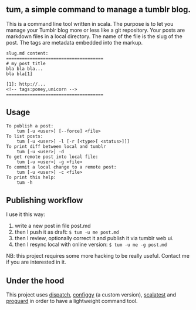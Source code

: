 ## tum, a simple command to manage a tumblr blog.

This is a command line tool written in scala. The purpose is to let you manage
your Tumblr blog more or less like a git repository. Your posts are markdown
files in a local directory. The name of the file is the slug of the post. The
tags are metadata embedded into the markup. 

    slug.md content:
    =====================================
    # my post title
    bla bla bla...
    bla bla[1]

    [1]: http://...
    <!-- tags:poney,unicorn -->
    =====================================

## Usage

    To publish a post:
        tum [-u <user>] [--force] <file>
    To list posts:
        tum [-u <user>] -l [-r [<type>[ <status>]]]
    To print diff between local and tumblr
        tum [-u <user>] -d
    To get remote post into local file:
        tum [-u <user>] -g <file>
    To commit a local change to a remote post:
        tum [-u <user>] -c <file>
    To print this help:
        tum -h

## Publishing workflow

I use it this way:

 1.  write a new post in file post.md
 2.  then I push it as draft: `$ tum -u me post.md`
 3.  then I review, optionally correct it and publish it via tumblr web ui.
 4.  then I resync local with online version: `$ tum -u me -g post.md`

NB: this project requires some more hacking to be really useful. Contact me if
you are interested in it.

## Under the hood

This project uses [dispatch][dispatch], [configgy][configgy] (a custom version),
[scalatest][scalatest] and [proguard][proguard] in order to have a lightweight 
command tool.

[dispatch]: http://dispatch.databinder.net/Dispatch.html
[configgy]: https://github.com/robey/configgy
[scalatest]: http://www.scalatest.org/
[proguard]: http://proguard.sourceforge.net/
